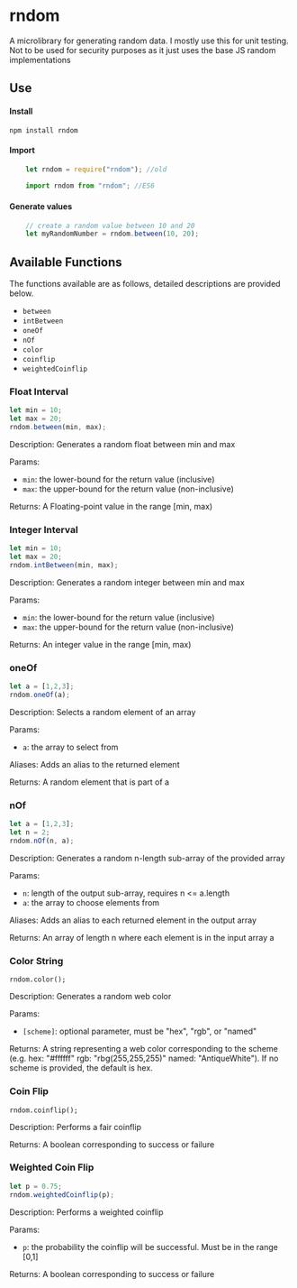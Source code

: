 # rndom

A microlibrary for generating random data. I mostly use this for unit testing. Not to be used for security purposes as it just uses the base JS random implementations

## Use
#### Install
`
    npm install rndom
`

#### Import
```javascript
    let rndom = require("rndom"); //old
    
    import rndom from "rndom"; //ES6
```

#### Generate values
```javascript
    // create a random value between 10 and 20
    let myRandomNumber = rndom.between(10, 20);
```

## Available Functions

The functions available are as follows, detailed descriptions are provided below.
- `between`
- `intBetween`
- `oneOf`
- `nOf`
- `color`
- `coinflip`
- `weightedCoinflip`

### Float Interval
```javascript
let min = 10;
let max = 20;
rndom.between(min, max);
```

Description: Generates a random float between min and max

Params:
- `min`: the lower-bound for the return value (inclusive)    
- `max`: the upper-bound for the return value (non-inclusive)

Returns: A Floating-point value in the range [min, max)

### Integer Interval
```javascript
let min = 10;
let max = 20;
rndom.intBetween(min, max);
```


Description: 
    Generates a random integer between min and max

Params:
- `min`: the lower-bound for the return value (inclusive)
- `max`: the upper-bound for the return value (non-inclusive)

Returns:
    An integer value in the range [min, max)
    
### oneOf
```javascript
let a = [1,2,3];
rndom.oneOf(a);
```

Description:
    Selects a random element of an array

Params:
- `a`: the array to select from

Aliases:
    Adds an alias to the returned element

Returns:
    A random element that is part of a

### nOf
```javascript
let a = [1,2,3];
let n = 2;
rndom.nOf(n, a);
```

Description:
    Generates a random n-length sub-array of the provided array

Params:
- `n`: length of the output sub-array, requires n <= a.length
- `a`: the array to choose elements from

Aliases:
    Adds an alias to each returned element in the output array

Returns:
    An array of length n where each element is in the input array a

### Color String
`rndom.color();`

Description:
    Generates a random web color

Params:
- `[scheme]`: optional parameter, must be "hex", "rgb", or "named"

Returns:
    A string representing a web color corresponding to the scheme
    (e.g. hex: "#ffffff" rgb: "rbg(255,255,255)" named: "AntiqueWhite").
    If no scheme is provided, the default is hex.

### Coin Flip
`rndom.coinflip();`

Description:
    Performs a fair coinflip

Returns:
    A boolean corresponding to success or failure

### Weighted Coin Flip
```javascript
let p = 0.75;
rndom.weightedCoinflip(p);
```

Description:
    Performs a weighted coinflip

Params:
- `p`: the probability the coinflip will be successful. Must be in the range [0,1]

Returns:
    A boolean corresponding to success or failure
